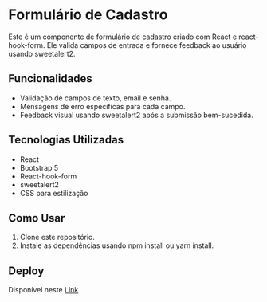 # Formulário de Cadastro

Este é um componente de formulário de cadastro criado com React e react-hook-form. Ele valida campos de entrada e fornece feedback ao usuário usando sweetalert2.

## Funcionalidades

- Validação de campos de texto, email e senha.
- Mensagens de erro específicas para cada campo.
- Feedback visual usando sweetalert2 após a submissão bem-sucedida.

## Tecnologias Utilizadas

- React
- Bootstrap 5
- React-hook-form
- sweetalert2
- CSS para estilização

## Como Usar

1. Clone este repositório.
2. Instale as dependências usando npm install ou yarn install.

## Deploy

Disponível neste [Link](https://luccas-santos01.github.io/react-hook-form/)
